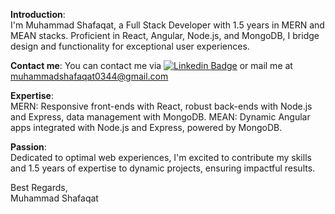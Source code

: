 **Introduction**:<br> 
I'm Muhammad Shafaqat, a Full Stack Developer with 1.5 years in MERN and MEAN stacks. Proficient in React, Angular, Node.js, and MongoDB, I bridge design and functionality for exceptional user experiences.

**Contact me**:
You can contact me via [![Linkedin Badge](https://img.shields.io/badge/-Shafaqat-blue?style=flat&logo=Linkedin&logoColor=white)](https://www.linkedin.com/in/muhammad-shafaqat/)  or mail me at 
<a href='mailto:muhammadshafaqat0344@gmail.com'>muhammadshafaqat0344@gmail.com</a>

**Expertise**:<br> 
MERN: Responsive front-ends with React, robust back-ends with Node.js and Express, data management with MongoDB.
MEAN: Dynamic Angular apps integrated with Node.js and Express, powered by MongoDB.

**Passion**:<br> 
Dedicated to optimal web experiences, I'm excited to contribute my skills and 1.5 years of expertise to dynamic projects, ensuring impactful results.

Best Regards, <br> 
Muhammad Shafaqat


